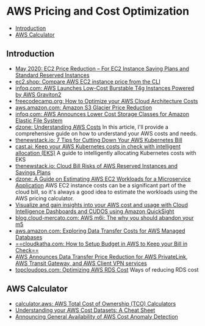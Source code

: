 # AWS Pricing and Cost Optimization

- [Introduction](#introduction)
- [AWS Calculator](#aws-calculator)

## Introduction

- [May 2020: EC2 Price Reduction – For EC2 Instance Saving Plans and Standard Reserved Instances](https://aws.amazon.com/es/blogs/aws/ec2-price-reduction-for-ec2-instance-saving-plans-and-standard-reserved-instances/)
- [ec2.shop: Compare AWS EC2 instance price from the CLI](https://ec2.shop/)
- [infoq.com: AWS Launches Low-Cost Burstable T4g Instances Powered by AWS Graviton2](https://www.infoq.com/news/2020/09/aws-ec2-t4g-instances/)
- [freecodecamp.org: How to Optimize your AWS Cloud Architecture Costs](https://www.freecodecamp.org/news/cost-optimization-in-aws/)
- [aws.amazon.com: Amazon S3 Glacier Price Reduction](https://aws.amazon.com/es/blogs/aws/amazon-s3-glacier-price-reduction/)
- [infoq.com: AWS Announces Lower Cost Storage Classes for Amazon Elastic File System](https://www.infoq.com/news/2021/03/aws-efs-one-zone-storage-classes/)
- [dzone: Understanding AWS Costs](https://dzone.com/articles/understanding-aws-costs) In this article, I'll provide a comprehensive guide on how to understand your AWS costs and needs.
- [thenewstack.io: 7 Tips for Cutting Down Your AWS Kubernetes Bill](https://thenewstack.io/7-tips-for-cutting-down-your-aws-kubernetes-bill/)
- [cast.ai: Keep your AWS Kubernetes costs in check with intelligent allocation (EKS)](https://cast.ai/blog/keep-your-aws-kubernetes-costs-in-check-with-intelligent-allocation) A guide to intelligently allocating Kubernetes costs with EKS
- [thenewstack.io: Cloud Bill Risks of AWS Reserved Instances and Savings Plans](https://thenewstack.io/cloud-bill-risks-of-aws-reserved-instances-and-savings-plans/)
- [dzone: A Guide on Estimating AWS EC2 Workloads for a Microservice Application](https://dzone.com/articles/a-guide-on-estimating-aws-ec2-workloads-for-a-micr) AWS EC2 instance costs can be a significant part of the cloud bill, so it's always a good idea to estimate the workloads using the AWS pricing calculator.
- [Visualize and gain insights into your AWS cost and usage with Cloud Intelligence Dashboards and CUDOS using Amazon QuickSight](https://aws.amazon.com/blogs/mt/visualize-and-gain-insights-into-your-aws-cost-and-usage-with-cloud-intelligence-dashboards-using-amazon-quicksight)
- [blog.cloud-mercato.com: AWS m6i: The why you should abandon your m5](https://blog.cloud-mercato.com/aws-m6i-the-why-you-should-abandon-your-m5/)
- [aws.amazon.com: Exploring Data Transfer Costs for AWS Managed Databases](https://aws.amazon.com/blogs/architecture/exploring-data-transfer-costs-for-aws-managed-databases)
- [==cloudkatha.com: How to Setup Budget in AWS to Keep your Bill in Check==](https://cloudkatha.com/how-to-setup-budget-in-aws-to-keep-your-bill-in-check/)
- [AWS Announces Data Transfer Price Reduction for AWS PrivateLink, AWS Transit Gateway, and AWS Client VPN services](https://aws.amazon.com/about-aws/whats-new/2022/04/aws-data-transfer-price-reduction-privatelink-transit-gateway-client-vpn-services/?nc1=h_ls)
- [topcloudops.com: Optimizing AWS RDS Cost](https://topcloudops.com/blog-detail?id=030b1031-8bc8-4bc5-8f7a-417950005b97) Ways of reducing RDS cost

## AWS Calculator

- [calculator.aws: AWS Total Cost of Ownership (TCO) Calculators](https://calculator.aws/)
- [Understanding your AWS Cost Datasets: A Cheat Sheet](https://aws.amazon.com/blogs/aws-cost-management/understanding-your-aws-cost-datasets-a-cheat-sheet/)
- [Announcing General Availability of AWS Cost Anomaly Detection](https://aws.amazon.com/blogs/aws-cost-management/announcing-general-availability-of-aws-cost-anomaly-detection/)
